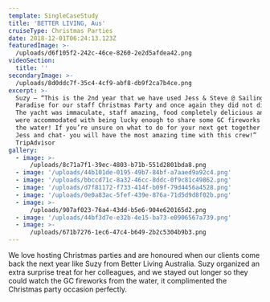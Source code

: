 ```yaml
---
template: SingleCaseStudy
title: 'BETTER LIVING, Aus'
cruiseType: Christmas Parties
date: 2018-12-01T06:24:13.123Z
featuredImage: >-
  /uploads/d6f105f2-242c-46ce-8260-2e2d5afdea42.png
videoSection:
  title: ''
secondaryImage: >-
  /uploads/8d0ddc7f-35c4-4cf9-abf8-db9f2ca7b4ce.png
excerpt: >-
  Suzy – “This is the 2nd year that we have used Jess & Steve @ Sailing in
  Paradise for our staff Christmas Party and once again they did not disappoint!
  The yacht was immaculate, staff amazing, food completely delicious and we even
  were accommodated with being lucky enough to share some GC fireworks while on
  the water! If you’re unsure on what to do for your next get together... Call
  Jess and chat- you will have the most amazing time with this crew!”
  TripAdvisor
gallery:
  - image: >-
      /uploads/8c71a7f1-39ec-4803-b71b-551d2801bda8.png
  - image: '/uploads/44b101de-0195-49b7-84bf-a7aaed9a92c4.png'
  - image: '/uploads/bbccd71c-8a32-46cc-8ddc-0f9c81c49862.png'
  - image: '/uploads/d7f81172-f733-414f-b09f-79d4456a4528.png'
  - image: '/uploads/0e0a83ac-5fef-439e-876a-71d5d9d8f02b.png'
  - image: >-
      /uploads/907af023-76a4-43dd-b5e6-904e620165d2.png
  - image: '/uploads/44bf3d7e-e32b-4e15-ba73-e0906567a739.png'
  - image: >-
      /uploads/671b7276-1ec6-47c4-b649-2b2c5304b9b3.png
---
```

We love hosting Christmas parties and are honoured when our clients come back the next year like Suzy from Better Living Australia. Suzy organized an extra surprise treat for her colleagues, and we stayed out longer so they could watch the GC fireworks from the water, it complimented the Christmas party occasion perfectly.
